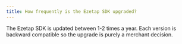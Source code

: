 ```yaml
---
title: How frequently is the Ezetap SDK upgraded?
---
```

The Ezetap SDK is updated between 1-2 times a year. Each version is backward compatible so the upgrade is purely a merchant decision. 